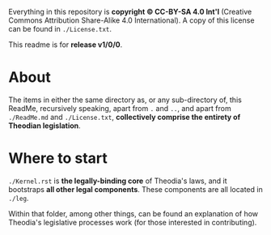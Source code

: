 Everything in this repository is **copyright © CC-BY-SA 4.0 Int'l** (Creative Commons Attribution Share-Alike 4.0 
International).  A copy of this license can be found in `./License.txt`.   

This readme is for **release v1/0/0**.  

# About

The items in either the same directory as, or any sub-directory of, this ReadMe, recursively speaking, apart from `.` and 
`..`, and apart from `./ReadMe.md` and `./License.txt`, **collectively comprise the entirety of Theodian legislation**.  

# Where to start

`./Kernel.rst` is **the legally-binding core** of Theodia's laws, and it bootstraps **all other legal components**.  These 
components are all located in `./leg`.  

Within that folder, among other things, can be found an explanation of how Theodia's legislative processes work (for those 
interested in contributing).  
